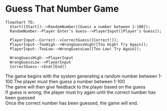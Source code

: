 # Guess That Number Game

```mermaid
flowchart TD;
  Start([Start])-->RandomNumber([Guess a number between 1-100]);
  RandomNumber--Player Enter's Guess-->PlayerInput([Player's Guess]);
  
  PlayerInput--Correct-->CorrectGuess([Correct!]);
  PlayerInput--TooHigh-->WrongGuessHigh([Too High! Try Again]);
  PlayerInput--TooLow-->WrongGuessLow([Too Low! Try Again]);
  
  WrongGuessHigh-->PlayerInput
  WrongGuessLow-->PlayerInput
  CorrectGuess-->End([End])
```

The game begins with the system generating a random number between 1-100   The player must then guess a number between 1-100  
The game will then give feedback to the player based on the guess    
If guess is wrong, the player must try again until the correct number has been guessed    
Once the correct number has been guessed, the game will end.
